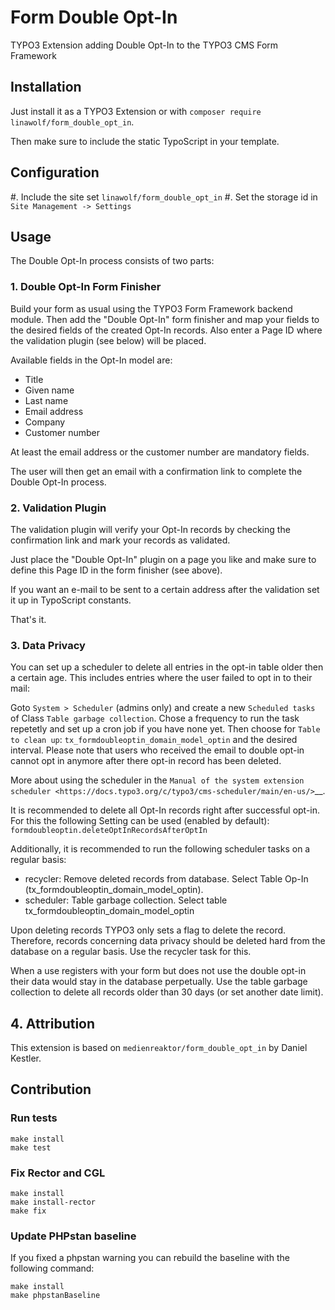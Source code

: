 # Form Double Opt-In

TYPO3 Extension adding Double Opt-In to the TYPO3 CMS Form Framework

## Installation

Just install it as a TYPO3 Extension or with `composer require linawolf/form_double_opt_in`.

Then make sure to include the static TypoScript in your template.

## Configuration

#. Include the site set `linawolf/form_double_opt_in`
#. Set the storage id in `Site Management -> Settings`

## Usage

The Double Opt-In process consists of two parts:

### 1. Double Opt-In Form Finisher

Build your form as usual using the TYPO3 Form Framework backend module. Then add the "Double Opt-In" form finisher and map your fields to the desired fields of the created Opt-In records. Also enter a Page ID where the validation plugin (see below) will be placed.

Available fields in the Opt-In model are:
+ Title
+ Given name
+ Last name
+ Email address
+ Company
+ Customer number

At least the email address or the customer number are mandatory fields.

The user will then get an email with a confirmation link to complete the Double Opt-In process.

### 2. Validation Plugin

The validation plugin will verify your Opt-In records by checking the confirmation link and mark your records as validated.

Just place the "Double Opt-In" plugin on a page you like and make sure to define this Page ID in the form finisher (see above).

If you want an e-mail to be sent to a certain address after the validation set it up in TypoScript constants.

That's it.

### 3. Data Privacy

You can set up a scheduler to delete all entries in the opt-in table older then a certain age. This includes entries
where the user failed to opt in to their mail:

Goto `System > Scheduler` (admins only) and create a new `Scheduled tasks` of Class `Table garbage collection`. Chose a
frequency to run the task repetetly and set up a cron job if you have none yet. Then choose for `Table to clean up`:
`tx_formdoubleoptin_domain_model_optin` and the desired interval. Please note that users who received the email to
double opt-in cannot opt in anymore after there opt-in record has been deleted.

More about using the scheduler in the
`Manual of the system extension scheduler <https://docs.typo3.org/c/typo3/cms-scheduler/main/en-us/>`__.

It is recommended to delete all Opt-In records right after successful opt-in. For this the following Setting
can be used (enabled by default): `formdoubleoptin.deleteOptInRecordsAfterOptIn`

Additionally, it is recommended to run the following scheduler tasks on a regular basis:

+ recycler: Remove deleted records from database. Select Table Op-In (tx_formdoubleoptin_domain_model_optin).
+ scheduler: Table garbage collection. Select table tx_formdoubleoptin_domain_model_optin

Upon deleting records TYPO3 only sets a flag to delete the record. Therefore, records concerning data privacy should
be deleted hard from the database on a regular basis. Use the recycler task for this.

When a use registers with your form but does not use the double opt-in their data would stay in the database perpetually.
Use the table garbage collection to delete all records older than 30 days (or set another date limit).

## 4. Attribution

This extension is based on `medienreaktor/form_double_opt_in` by Daniel Kestler.

##  Contribution

### Run tests

```
make install
make test
```

### Fix Rector and CGL

```
make install
make install-rector
make fix
```


### Update PHPstan baseline

If you fixed a phpstan warning you can rebuild the baseline with the following command:

```
make install
make phpstanBaseline
```
